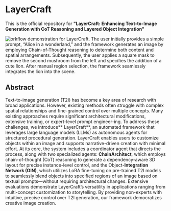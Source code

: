 # LayerCraft
This is the official repository for **"LayerCraft: Enhancing Text-to-Image Generation with CoT Reasoning and Layered Object Integration"**

![orkflow demonstration for LayerCraft. The user initially provides a simple prompt, “Alice in a wonderland,” and the framework
generates an image by employing Chain-of-Thought reasoning to determine both content and spatial arrangements. Subsequently, the user
applies a square mask to remove the second mushroom from the left and specifies the addition of a cute lion. After manual region selection, the framework seamlessly integrates the lion into the scene.]([teaser-double.png](https://github.com/PeterYYZhang/LayerCraft/blob/main/Teaser-double.png))
## Abstract
Text-to-image generation (T2I) has become a key area of research with broad applications. However, existing methods often struggle with complex spatial relationships and fine-grained control over multiple concepts. Many existing approaches require significant architectural modifications, extensive training, or expert-level prompt engineer-ing. To address these challenges, we introduce** LayerCraft**, an automated framework that leverages large language models (LLMs) as autonomous agents for structured procedural generation. LayerCraft enables users to customize objects within an image and supports narrative-driven creation with minimal effort. At its core, the system includes a coordinator agent that directs the process, along with two specialized agents: **ChainArchitect**, which employs chain-of-thought (CoT) reasoning to generate a dependency-aware 3D layout for precise instance-level control, and the Object-**Integration Network (OIN)**, which utilizes LoRA fine-tuning on pre-trained T2I models to seamlessly blend objects into specified regions of an image based on textual prompts—without requiring architectural changes. Extensive evaluations demonstrate LayerCraft’s versatility in applications ranging from multi-concept customization to storytelling. By providing non-experts with intuitive, precise control over T2I generation, our framework democratizes creative image creation.
